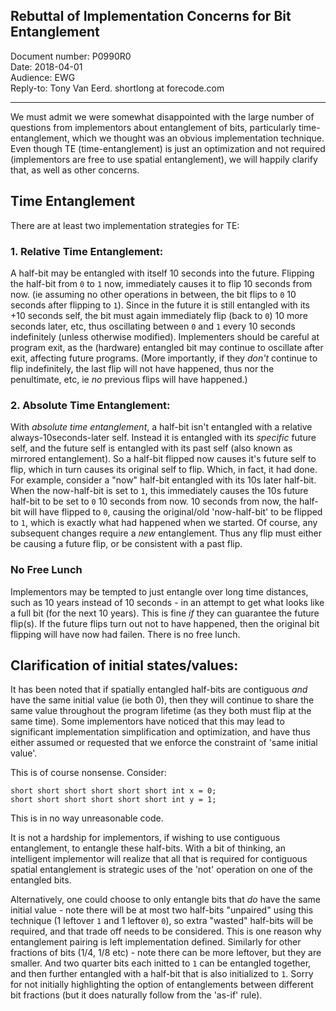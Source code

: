 ## Rebuttal of Implementation Concerns for Bit Entanglement

Document number: P0990R0  
Date: 2018-04-01  
Audience: EWG  
Reply-to: Tony Van Eerd. shortlong at forecode.com

---

We must admit we were somewhat disappointed with the large number of questions from implementors about entanglement of bits, particularly time-entanglement, which we thought was an obvious implementation technique. Even though TE (time-entanglement) is just an optimization and not required (implementors are free to use spatial entanglement), we will happily clarify that, as well as other concerns.

## Time Entanglement

There are at least two implementation strategies for TE:

### 1. Relative Time Entanglement:

A half-bit may be entangled with itself 10 seconds into the future. Flipping the half-bit from `0` to `1` now, immediately causes it to flip 10 seconds from now. (ie assuming no other operations in between, the bit flips to `0` 10 seconds after flipping to `1`). Since in the future it is still entangled with its +10 seconds self, the bit must again immediately flip  (back to `0`) 10 more seconds later, etc, thus oscillating between `0` and `1` every 10 seconds indefinitely (unless otherwise modified). Implementers should be careful at program exit, as the (hardware) entangled bit may continue to oscillate after exit, affecting future programs. (More importantly, if they _don't_ continue to flip indefinitely, the last flip will not have happened, thus nor the penultimate, etc, ie _no_ previous flips will have happened.)

### 2. Absolute Time Entanglement:

With _absolute time entanglement_, a half-bit isn't entangled with a relative always-10seconds-later self.  Instead it is entangled with its _specific_ future self, and the future self is entangled with its past self (also known as mirrored entanglement). So a half-bit flipped now causes it's future self to flip, which in turn causes its original self to flip. Which, in fact, it had done. For example, consider a "now" half-bit entangled with its 10s later half-bit. When the now-half-bit is set to `1`, this immediately causes the 10s future half-bit to be set to `0` 10 seconds from now. 10 seconds from now, the half-bit will have flipped to `0`, causing the original/old 'now-half-bit' to be flipped to `1`, which is exactly what had happened when we started.  Of course, any subsequent changes require a _new_ entanglement. Thus any flip must either be causing a future flip, or be consistent with a past flip.

### No Free Lunch

Implementors may be tempted to just entangle over long time distances, such as 10 years instead of 10 seconds - in an attempt to get what looks like a full bit (for the next 10 years). This is fine *if* they can guarantee the future flip(s). If the future flips turn out not to have happened, then the original bit flipping will have now had failen. There is no free lunch.

## Clarification of initial states/values:

It has been noted that if spatially entangled half-bits are contiguous _and_ have the same initial value (ie both 0), then they will continue to share the same value throughout the program lifetime (as they both must flip at the same time). Some implementors have noticed that this may lead to significant implementation simplification and optimization, and have thus either assumed or requested that we enforce the constraint of 'same initial value'. 

This is of course nonsense. Consider:

```
short short short short short short int x = 0;
short short short short short short int y = 1;
```

This is in no way unreasonable code.  

It is not a hardship for implementors, if wishing to use contiguous entanglement, to entangle these half-bits.  With a bit of thinking, an intelligent implementor will realize that all that is required for contiguous spatial entanglement is strategic uses of the 'not' operation on one of the entangled bits.

Alternatively, one could choose to only entangle bits that _do_ have the same initial value - note there will be at most two half-bits "unpaired" using this technique (1 leftover `1` and 1 leftover `0`), so extra "wasted" half-bits will be required, and that trade off needs to be considered. This is one reason why entanglement pairing is left implementation defined. Similarly for other fractions of bits (1/4, 1/8 etc) - note there can be more leftover, but they are smaller. And two quarter bits each initted to `1` can be entangled together, and then further entangled with a half-bit that is also initialized to `1`.  Sorry for not initially highlighting the option of entanglements between different bit fractions (but it does naturally follow from the 'as-if' rule).


